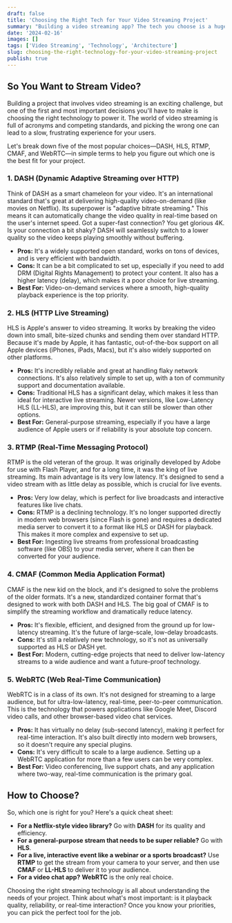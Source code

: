 ```yaml
---
draft: false
title: 'Choosing the Right Tech for Your Video Streaming Project'
summary: "Building a video streaming app? The tech you choose is a huge decision. Let's break down the most popular options—like DASH, HLS, and WebRTC—in simple terms to help you pick the right one."
date: '2024-02-16'
images: []
tags: ['Video Streaming', 'Technology', 'Architecture']
slug: choosing-the-right-technology-for-your-video-streaming-project
publish: true
---
```


## So You Want to Stream Video?

Building a project that involves video streaming is an exciting challenge, but one of the first and most important decisions you'll have to make is choosing the right technology to power it. The world of video streaming is full of acronyms and competing standards, and picking the wrong one can lead to a slow, frustrating experience for your users.

Let's break down five of the most popular choices—DASH, HLS, RTMP, CMAF, and WebRTC—in simple terms to help you figure out which one is the best fit for your project.

### 1. DASH (Dynamic Adaptive Streaming over HTTP)

Think of DASH as a smart chameleon for your video. It's an international standard that's great at delivering high-quality video-on-demand (like movies on Netflix). Its superpower is "adaptive bitrate streaming." This means it can automatically change the video quality in real-time based on the user's internet speed. Got a super-fast connection? You get glorious 4K. Is your connection a bit shaky? DASH will seamlessly switch to a lower quality so the video keeps playing smoothly without buffering.

- **Pros:** It's a widely supported open standard, works on tons of devices, and is very efficient with bandwidth.
- **Cons:** It can be a bit complicated to set up, especially if you need to add DRM (Digital Rights Management) to protect your content. It also has a higher latency (delay), which makes it a poor choice for live streaming.
- **Best For:** Video-on-demand services where a smooth, high-quality playback experience is the top priority.

### 2. HLS (HTTP Live Streaming)

HLS is Apple's answer to video streaming. It works by breaking the video down into small, bite-sized chunks and sending them over standard HTTP. Because it's made by Apple, it has fantastic, out-of-the-box support on all Apple devices (iPhones, iPads, Macs), but it's also widely supported on other platforms.

- **Pros:** It's incredibly reliable and great at handling flaky network connections. It's also relatively simple to set up, with a ton of community support and documentation available.
- **Cons:** Traditional HLS has a significant delay, which makes it less than ideal for interactive live streaming. Newer versions, like Low-Latency HLS (LL-HLS), are improving this, but it can still be slower than other options.
- **Best For:** General-purpose streaming, especially if you have a large audience of Apple users or if reliability is your absolute top concern.

### 3. RTMP (Real-Time Messaging Protocol)

RTMP is the old veteran of the group. It was originally developed by Adobe for use with Flash Player, and for a long time, it was the king of live streaming. Its main advantage is its very low latency. It's designed to send a video stream with as little delay as possible, which is crucial for live events.

- **Pros:** Very low delay, which is perfect for live broadcasts and interactive features like live chats.
- **Cons:** RTMP is a declining technology. It's no longer supported directly in modern web browsers (since Flash is gone) and requires a dedicated media server to convert it to a format like HLS or DASH for playback. This makes it more complex and expensive to set up.
- **Best For:** Ingesting live streams from professional broadcasting software (like OBS) to your media server, where it can then be converted for your audience.

### 4. CMAF (Common Media Application Format)

CMAF is the new kid on the block, and it's designed to solve the problems of the older formats. It's a new, standardized container format that's designed to work with both DASH and HLS. The big goal of CMAF is to simplify the streaming workflow and dramatically reduce latency.

- **Pros:** It's flexible, efficient, and designed from the ground up for low-latency streaming. It's the future of large-scale, low-delay broadcasts.
- **Cons:** It's still a relatively new technology, so it's not as universally supported as HLS or DASH yet.
- **Best For:** Modern, cutting-edge projects that need to deliver low-latency streams to a wide audience and want a future-proof technology.

### 5. WebRTC (Web Real-Time Communication)

WebRTC is in a class of its own. It's not designed for streaming to a large audience, but for ultra-low-latency, real-time, peer-to-peer communication. This is the technology that powers applications like Google Meet, Discord video calls, and other browser-based video chat services.

- **Pros:** It has virtually no delay (sub-second latency), making it perfect for real-time interaction. It's also built directly into modern web browsers, so it doesn't require any special plugins.
- **Cons:** It's very difficult to scale to a large audience. Setting up a WebRTC application for more than a few users can be very complex.
- **Best For:** Video conferencing, live support chats, and any application where two-way, real-time communication is the primary goal.

## How to Choose?

So, which one is right for you? Here's a quick cheat sheet:

- **For a Netflix-style video library?** Go with **DASH** for its quality and efficiency.
- **For a general-purpose stream that needs to be super reliable?** Go with **HLS**.
- **For a live, interactive event like a webinar or a sports broadcast?** Use **RTMP** to get the stream from your camera to your server, and then use **CMAF** or **LL-HLS** to deliver it to your audience.
- **For a video chat app?** **WebRTC** is the only real choice.

Choosing the right streaming technology is all about understanding the needs of your project. Think about what's most important: is it playback quality, reliability, or real-time interaction? Once you know your priorities, you can pick the perfect tool for the job.
